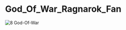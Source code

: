 # God_Of_War_Ragnarok_Fan

![8 God-Of-War](https://github.com/SimonePenido/God_Of_War_Ragnarok_Fan/assets/112627846/4f74d547-cfad-4e80-a08b-1ff37f5b6b5e)
